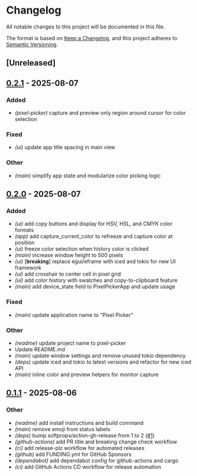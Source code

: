 # Changelog

All notable changes to this project will be documented in this file.

The format is based on [Keep a Changelog](https://keepachangelog.com/en/1.0.0/),
and this project adheres to [Semantic Versioning](https://semver.org/spec/v2.0.0.html).

## [Unreleased]

## [0.2.1](https://github.com/kdheepak/pixel-peeker/compare/v0.2.0...v0.2.1) - 2025-08-07

### Added

- *(pixel-picker)* capture and preview only region around cursor for color selection

### Fixed

- *(ui)* update app title spacing in main view

### Other

- *(main)* simplify app state and modularize color picking logic

## [0.2.0](https://github.com/kdheepak/pixel-peeker/compare/v0.1.1...v0.2.0) - 2025-08-07

### Added

- *(ui)* add copy buttons and display for HSV, HSL, and CMYK color formats
- *(app)* add capture_current_color to refreeze and capture color at position
- *(ui)* freeze color selection when history color is clicked
- *(main)* increase window height to 500 pixels
- *(ui)* [**breaking**] replace egui/eframe with iced and tokio for new UI framework
- *(ui)* add crosshair to center cell in pixel grid
- *(ui)* add color history with swatches and copy-to-clipboard feature
- *(main)* add device_state field to PixelPickerApp and update usage

### Fixed

- *(main)* update application name to "Pixel Picker"

### Other

- *(readme)* update project name to pixel-picker
- Update README.md
- *(main)* update window settings and remove unused tokio dependency
- *(deps)* update iced and tokio to latest versions and refactor for new iced API
- *(main)* inline color and preview helpers for monitor capture

## [0.1.1](https://github.com/kdheepak/pixel-peeker/compare/v0.1.0...v0.1.1) - 2025-08-06

### Other

- *(readme)* add install instructions and build command
- *(main)* remove emoji from status labels
- *(deps)* bump softprops/action-gh-release from 1 to 2 ([#1](https://github.com/kdheepak/pixel-peeker/pull/1))
- *(github-actions)* add PR title and breaking change check workflow
- *(ci)* add release-plz workflow for automated releases
- *(github)* add FUNDING.yml for GitHub Sponsors
- *(dependabot)* add dependabot config for github-actions and cargo
- *(ci)* add GitHub Actions CD workflow for release automation
